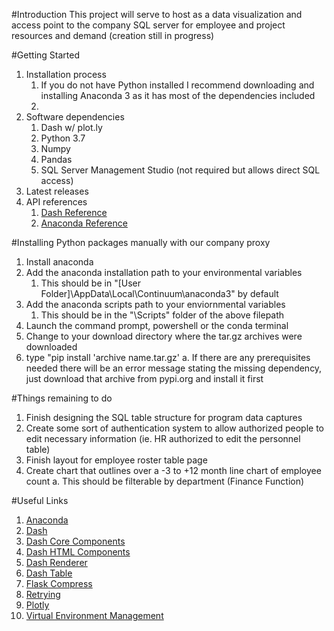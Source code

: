 #Introduction 
This project will serve to host as a data visualization and access point to the company SQL server for employee and project resources and demand (creation still in progress)

#Getting Started
1.	Installation process
    1. If you do not have Python installed I recommend downloading and installing Anaconda 3 as it has most of the dependencies included
    2. 
2.	Software dependencies
    1. Dash w/ plot.ly
    2. Python 3.7
    3. Numpy
    4. Pandas
    5. SQL Server Management Studio (not required but allows direct SQL access)
3.	Latest releases
4.	API references
    1. [Dash Reference](https://dash.plot.ly/)
    2. [Anaconda Reference](https://docs.conda.io/projects/conda/en/latest/user-guide/index.html)

#Installing Python packages manually with our company proxy
1. Install anaconda
2. Add the anaconda installation path to your environmental variables
    1. This should be in "[User Folder]\AppData\Local\Continuum\anaconda3" by default
3. Add the anaconda scripts path to your enviornmental variables
    1. This should be in the "\Scripts" folder of the above filepath
4. Launch the command prompt, powershell or the conda terminal
5. Change to your download directory where the tar.gz archives were downloaded
6. type "pip install 'archive name.tar.gz'
    a. If there are any prerequisites needed there will be an error message stating the missing dependency, just download that archive from pypi.org and install it first

#Things remaining to do
1. Finish designing the SQL table structure for program data captures
2. Create some sort of authentication system to allow authorized people to edit necessary information (ie. HR authorized to edit the personnel table)
3. Finish layout for employee roster table page
4. Create chart that outlines over a -3 to +12 month line chart of employee count
    a. This should be filterable by department (Finance Function)


#Useful Links
1. [Anaconda](https://www.anaconda.com/distribution/#download-section)
2. [Dash](https://pypi.org/project/dash/#files)
3. [Dash Core Components](https://pypi.org/project/dash-core-components/#files)
4. [Dash HTML Components](https://pypi.org/project/dash-html-components/#files)
5. [Dash Renderer](https://pypi.org/project/dash-renderer/#files)
6. [Dash Table](https://pypi.org/project/dash-table/#files)
7. [Flask Compress](https://pypi.org/project/Flask-Compress/#files)
8. [Retrying](https://pypi.org/project/retrying/#files)
9. [Plotly](https://pypi.org/project/plotly/#files)
10. [Virtual Environment Management](https://docs.conda.io/projects/conda/en/latest/user-guide/tasks/manage-environments.html)